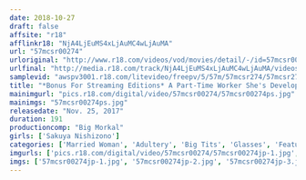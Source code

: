 ```yaml
---
date: 2018-10-27
draft: false
affsite: "r18"
afflinkr18: "NjA4LjEuMS4xLjAuMC4wLjAuMA"
url: "57mcsr00274"
urloriginal: "http://www.r18.com/videos/vod/movies/detail/-/id=57mcsr00274"
urlfinal: "http://media.r18.com/track/NjA4LjEuMS4xLjAuMC4wLjAuMA/videos/vod/movies/detail/-/id=57mcsr00274"
samplevid: "awspv3001.r18.com/litevideo/freepv/5/57m/57mcsr274/57mcsr274_dmb_w.mp4"
title: "*Bonus For Streaming Editions* A Part-Time Worker She's Developing And Growing! I Cup Titties Sakuya She's Working At A Family Restaurant, And This Housewife In Glasses Has The 3 Things Any Hot Girl Needs: A Voluptuous Body, Colossal Tits, And A Maso Sexual Streak, And Now She's Committing Orgasmic Adultery With The Restaurant Manager Sakuya Nishizono"
mainimgurl: "pics.r18.com/digital/video/57mcsr00274/57mcsr00274ps.jpg"
mainimgs: "57mcsr00274ps.jpg"
releasedate: "Nov. 25, 2017"
duration: 191
productioncomp: "Big Morkal"
girls: ['Sakuya Nishizono']
categories: ['Married Woman', 'Adultery', 'Big Tits', 'Glasses', 'Featured Actress', 'Creampie', 'Hi-Def']
imgurls: ['pics.r18.com/digital/video/57mcsr00274/57mcsr00274jp-1.jpg', 'pics.r18.com/digital/video/57mcsr00274/57mcsr00274jp-2.jpg', 'pics.r18.com/digital/video/57mcsr00274/57mcsr00274jp-3.jpg', 'pics.r18.com/digital/video/57mcsr00274/57mcsr00274jp-4.jpg', 'pics.r18.com/digital/video/57mcsr00274/57mcsr00274jp-5.jpg', 'pics.r18.com/digital/video/57mcsr00274/57mcsr00274jp-6.jpg', 'pics.r18.com/digital/video/57mcsr00274/57mcsr00274jp-7.jpg', 'pics.r18.com/digital/video/57mcsr00274/57mcsr00274jp-8.jpg', 'pics.r18.com/digital/video/57mcsr00274/57mcsr00274jp-9.jpg', 'pics.r18.com/digital/video/57mcsr00274/57mcsr00274jp-10.jpg', 'pics.r18.com/digital/video/57mcsr00274/57mcsr00274jp-11.jpg', 'pics.r18.com/digital/video/57mcsr00274/57mcsr00274jp-12.jpg', 'pics.r18.com/digital/video/57mcsr00274/57mcsr00274jp-13.jpg', 'pics.r18.com/digital/video/57mcsr00274/57mcsr00274jp-14.jpg', 'pics.r18.com/digital/video/57mcsr00274/57mcsr00274jp-15.jpg', 'pics.r18.com/digital/video/57mcsr00274/57mcsr00274jp-16.jpg', 'pics.r18.com/digital/video/57mcsr00274/57mcsr00274jp-17.jpg', 'pics.r18.com/digital/video/57mcsr00274/57mcsr00274jp-18.jpg', 'pics.r18.com/digital/video/57mcsr00274/57mcsr00274jp-19.jpg', 'pics.r18.com/digital/video/57mcsr00274/57mcsr00274jp-20.jpg']
imgs: ['57mcsr00274jp-1.jpg', '57mcsr00274jp-2.jpg', '57mcsr00274jp-3.jpg', '57mcsr00274jp-4.jpg', '57mcsr00274jp-5.jpg', '57mcsr00274jp-6.jpg', '57mcsr00274jp-7.jpg', '57mcsr00274jp-8.jpg', '57mcsr00274jp-9.jpg', '57mcsr00274jp-10.jpg', '57mcsr00274jp-11.jpg', '57mcsr00274jp-12.jpg', '57mcsr00274jp-13.jpg', '57mcsr00274jp-14.jpg', '57mcsr00274jp-15.jpg', '57mcsr00274jp-16.jpg', '57mcsr00274jp-17.jpg', '57mcsr00274jp-18.jpg', '57mcsr00274jp-19.jpg', '57mcsr00274jp-20.jpg']
---
```


